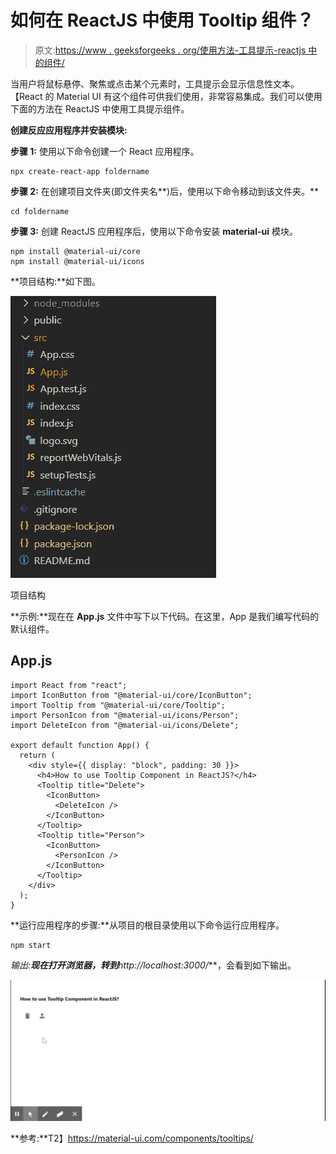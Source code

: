 # 如何在 ReactJS 中使用 Tooltip 组件？

> 原文:[https://www . geeksforgeeks . org/使用方法-工具提示-reactjs 中的组件/](https://www.geeksforgeeks.org/how-to-use-tooltip-component-in-reactjs/)

当用户将鼠标悬停、聚焦或点击某个元素时，工具提示会显示信息性文本。【React 的 Material UI 有这个组件可供我们使用，非常容易集成。我们可以使用下面的方法在 ReactJS 中使用工具提示组件。

**创建反应应用程序并安装模块:**

**步骤 1:** 使用以下命令创建一个 React 应用程序。

```
npx create-react-app foldername
```

**步骤 2:** 在创建项目文件夹(即文件夹名**)后，使用以下命令移动到该文件夹。**

```
cd foldername
```

**步骤 3:** 创建 ReactJS 应用程序后，使用以下命令安装 **material-ui** 模块。

```
npm install @material-ui/core
npm install @material-ui/icons
```

**项目结构:**如下图。

![](img/f04ae0d8b722a9fff0bd9bd138b29c23.png)

项目结构

**示例:**现在在 **App.js** 文件中写下以下代码。在这里，App 是我们编写代码的默认组件。

## App.js

```
import React from "react";
import IconButton from "@material-ui/core/IconButton";
import Tooltip from "@material-ui/core/Tooltip";
import PersonIcon from "@material-ui/icons/Person";
import DeleteIcon from "@material-ui/icons/Delete";

export default function App() {
  return (
    <div style={{ display: "block", padding: 30 }}>
      <h4>How to use Tooltip Component in ReactJS?</h4>
      <Tooltip title="Delete">
        <IconButton>
          <DeleteIcon />
        </IconButton>
      </Tooltip>
      <Tooltip title="Person">
        <IconButton>
          <PersonIcon />
        </IconButton>
      </Tooltip>
    </div>
  );
}
```

**运行应用程序的步骤:**从项目的根目录使用以下命令运行应用程序。

```
npm start
```

**输出:**现在打开浏览器，转到***http://localhost:3000/***，会看到如下输出。

![](img/d96a7d1b8c1e8c862d24c5886100c187.png)

**参考:**T2】https://material-ui.com/components/tooltips/